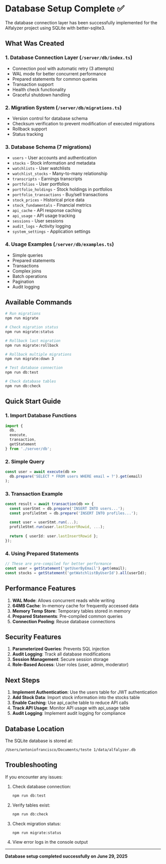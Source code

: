 # Database Setup Complete ✅

The database connection layer has been successfully implemented for the Alfalyzer project using SQLite with better-sqlite3.

## What Was Created

### 1. **Database Connection Layer** (`/server/db/index.ts`)
- Connection pool with automatic retry (3 attempts)
- WAL mode for better concurrent performance
- Prepared statements for common queries
- Transaction support
- Health check functionality
- Graceful shutdown handling

### 2. **Migration System** (`/server/db/migrations.ts`)
- Version control for database schema
- Checksum verification to prevent modification of executed migrations
- Rollback support
- Status tracking

### 3. **Database Schema** (7 migrations)
- `users` - User accounts and authentication
- `stocks` - Stock information and metadata
- `watchlists` - User watchlists
- `watchlist_stocks` - Many-to-many relationship
- `transcripts` - Earnings transcripts
- `portfolios` - User portfolios
- `portfolio_holdings` - Stock holdings in portfolios
- `portfolio_transactions` - Buy/sell transactions
- `stock_prices` - Historical price data
- `stock_fundamentals` - Financial metrics
- `api_cache` - API response caching
- `api_usage` - API usage tracking
- `sessions` - User sessions
- `audit_logs` - Activity logging
- `system_settings` - Application settings

### 4. **Usage Examples** (`/server/db/examples.ts`)
- Simple queries
- Prepared statements
- Transactions
- Complex joins
- Batch operations
- Pagination
- Audit logging

## Available Commands

```bash
# Run migrations
npm run migrate

# Check migration status
npm run migrate:status

# Rollback last migration
npm run migrate:rollback

# Rollback multiple migrations
npm run migrate:down 3

# Test database connection
npm run db:test

# Check database tables
npm run db:check
```

## Quick Start Guide

### 1. Import Database Functions

```typescript
import { 
  db, 
  execute, 
  transaction, 
  getStatement 
} from './server/db';
```

### 2. Simple Query

```typescript
const user = await execute(db => 
  db.prepare('SELECT * FROM users WHERE email = ?').get(email)
);
```

### 3. Transaction Example

```typescript
const result = await transaction(db => {
  const userStmt = db.prepare('INSERT INTO users...');
  const profileStmt = db.prepare('INSERT INTO profiles...');
  
  const user = userStmt.run(...);
  profileStmt.run(user.lastInsertRowid, ...);
  
  return { userId: user.lastInsertRowid };
});
```

### 4. Using Prepared Statements

```typescript
// These are pre-compiled for better performance
const user = getStatement('getUserByEmail').get(email);
const stocks = getStatement('getWatchlistByUserId').all(userId);
```

## Performance Features

1. **WAL Mode**: Allows concurrent reads while writing
2. **64MB Cache**: In-memory cache for frequently accessed data
3. **Memory Temp Store**: Temporary tables stored in memory
4. **Prepared Statements**: Pre-compiled common queries
5. **Connection Pooling**: Reuse database connections

## Security Features

1. **Parameterized Queries**: Prevents SQL injection
2. **Audit Logging**: Track all database modifications
3. **Session Management**: Secure session storage
4. **Role-Based Access**: User roles (user, admin, moderator)

## Next Steps

1. **Implement Authentication**: Use the users table for JWT authentication
2. **Add Stock Data**: Import stock information into the stocks table
3. **Enable Caching**: Use api_cache table to reduce API calls
4. **Track API Usage**: Monitor API usage with api_usage table
5. **Audit Logging**: Implement audit logging for compliance

## Database Location

The SQLite database is stored at:
```
/Users/antoniofrancisco/Documents/teste 1/data/alfalyzer.db
```

## Troubleshooting

If you encounter any issues:

1. Check database connection:
   ```bash
   npm run db:test
   ```

2. Verify tables exist:
   ```bash
   npm run db:check
   ```

3. Check migration status:
   ```bash
   npm run migrate:status
   ```

4. View error logs in the console output

---

**Database setup completed successfully on June 29, 2025**